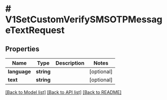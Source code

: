 # # V1SetCustomVerifySMSOTPMessageTextRequest

## Properties

Name | Type | Description | Notes
------------ | ------------- | ------------- | -------------
**language** | **string** |  | [optional]
**text** | **string** |  | [optional]

[[Back to Model list]](../../README.md#models) [[Back to API list]](../../README.md#endpoints) [[Back to README]](../../README.md)
